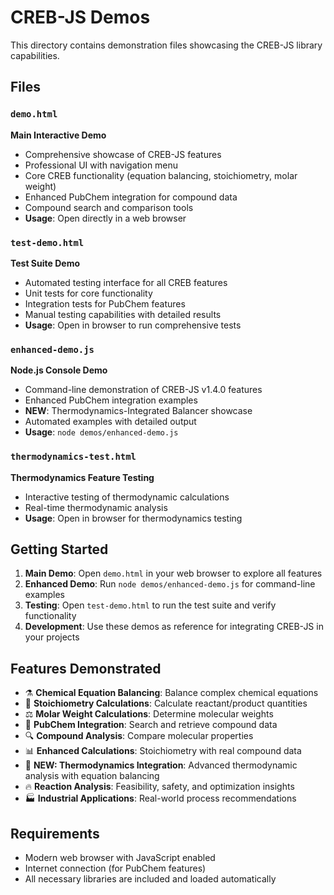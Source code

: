 # CREB-JS Demos

This directory contains demonstration files showcasing the CREB-JS library capabilities.

## Files

### `demo.html`
**Main Interactive Demo**
- Comprehensive showcase of CREB-JS features
- Professional UI with navigation menu
- Core CREB functionality (equation balancing, stoichiometry, molar weight)
- Enhanced PubChem integration for compound data
- Compound search and comparison tools
- **Usage**: Open directly in a web browser

### `test-demo.html` 
**Test Suite Demo**
- Automated testing interface for all CREB features
- Unit tests for core functionality
- Integration tests for PubChem features
- Manual testing capabilities with detailed results
- **Usage**: Open in browser to run comprehensive tests

### `enhanced-demo.js`
**Node.js Console Demo**  
- Command-line demonstration of CREB-JS v1.4.0 features
- Enhanced PubChem integration examples
- **NEW**: Thermodynamics-Integrated Balancer showcase
- Automated examples with detailed output
- **Usage**: `node demos/enhanced-demo.js`

### `thermodynamics-test.html`
**Thermodynamics Feature Testing**
- Interactive testing of thermodynamic calculations
- Real-time thermodynamic analysis
- **Usage**: Open in browser for thermodynamics testing

## Getting Started

1. **Main Demo**: Open `demo.html` in your web browser to explore all features
2. **Enhanced Demo**: Run `node demos/enhanced-demo.js` for command-line examples
3. **Testing**: Open `test-demo.html` to run the test suite and verify functionality
4. **Development**: Use these demos as reference for integrating CREB-JS in your projects

## Features Demonstrated

- ⚗️ **Chemical Equation Balancing**: Balance complex chemical equations
- 🧮 **Stoichiometry Calculations**: Calculate reactant/product quantities
- ⚖️ **Molar Weight Calculations**: Determine molecular weights
- 🧬 **PubChem Integration**: Search and retrieve compound data
- 🔍 **Compound Analysis**: Compare molecular properties
- 📊 **Enhanced Calculations**: Stoichiometry with real compound data
- 🚀 **NEW: Thermodynamics Integration**: Advanced thermodynamic analysis with equation balancing
- 🔥 **Reaction Analysis**: Feasibility, safety, and optimization insights
- 🏭 **Industrial Applications**: Real-world process recommendations

## Requirements

- Modern web browser with JavaScript enabled
- Internet connection (for PubChem features)
- All necessary libraries are included and loaded automatically
